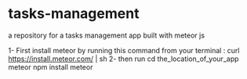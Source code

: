 # tasks-management
a repository for a tasks management app built with meteor js

1- First install meteor by running this command from your terminal : curl https://install.meteor.com/ | sh 
2- then run
    cd the_location_of_your_app
    meteor npm install
    meteor
